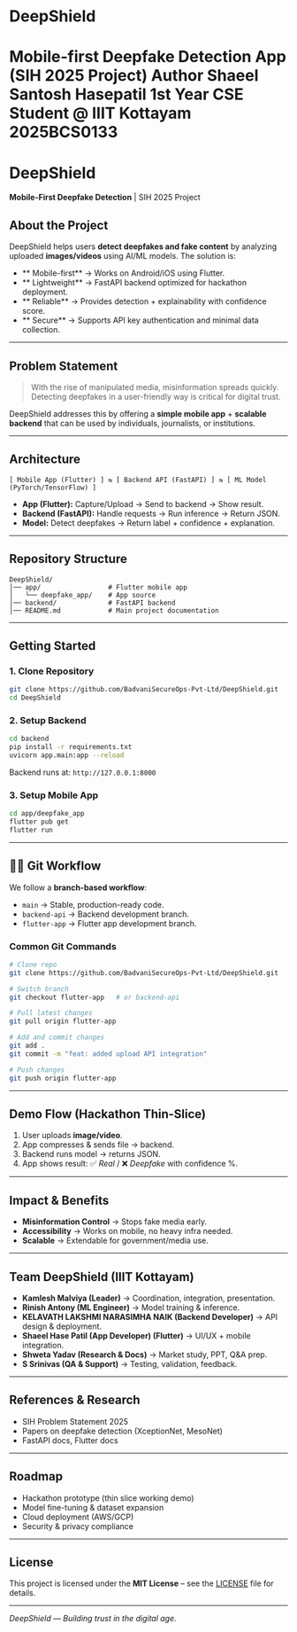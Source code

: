 # DeepShield
Mobile-first Deepfake Detection App (SIH 2025 Project)
Author
Shaeel Santosh Hasepatil 
1st Year CSE Student @ IIIT Kottayam 
2025BCS0133
=======
#  DeepShield

**Mobile-First Deepfake Detection** | SIH 2025 Project

##  About the Project

DeepShield helps users **detect deepfakes and fake content** by analyzing uploaded **images/videos** using AI/ML models.
The solution is:

* ** Mobile-first** → Works on Android/iOS using Flutter.
* ** Lightweight** → FastAPI backend optimized for hackathon deployment.
* ** Reliable** → Provides detection + explainability with confidence score.
* ** Secure** → Supports API key authentication and minimal data collection.

---

##  Problem Statement

> With the rise of manipulated media, misinformation spreads quickly. Detecting deepfakes in a user-friendly way is critical for digital trust.

DeepShield addresses this by offering a **simple mobile app** + **scalable backend** that can be used by individuals, journalists, or institutions.

---

##  Architecture

```
[ Mobile App (Flutter) ] ⇆ [ Backend API (FastAPI) ] ⇆ [ ML Model (PyTorch/TensorFlow) ]
```

* **App (Flutter):** Capture/Upload → Send to backend → Show result.
* **Backend (FastAPI):** Handle requests → Run inference → Return JSON.
* **Model:** Detect deepfakes → Return label + confidence + explanation.

---

##  Repository Structure

```
DeepShield/
│── app/                 # Flutter mobile app
│   └── deepfake_app/    # App source
│── backend/             # FastAPI backend
│── README.md            # Main project documentation
```

---

##  Getting Started

### 1. Clone Repository

```bash
git clone https://github.com/BadvaniSecureOps-Pvt-Ltd/DeepShield.git
cd DeepShield
```

### 2. Setup Backend

```bash
cd backend
pip install -r requirements.txt
uvicorn app.main:app --reload
```

Backend runs at:
`http://127.0.0.1:8000`

### 3. Setup Mobile App

```bash
cd app/deepfake_app
flutter pub get
flutter run
```

---

## 👩‍💻 Git Workflow

We follow a **branch-based workflow**:

* `main` → Stable, production-ready code.
* `backend-api` → Backend development branch.
* `flutter-app` → Flutter app development branch.

### Common Git Commands

```bash
# Clone repo
git clone https://github.com/BadvaniSecureOps-Pvt-Ltd/DeepShield.git

# Switch branch
git checkout flutter-app   # or backend-api

# Pull latest changes
git pull origin flutter-app

# Add and commit changes
git add .
git commit -m "feat: added upload API integration"

# Push changes
git push origin flutter-app
```

---

##  Demo Flow (Hackathon Thin-Slice)

1. User uploads **image/video**.
2. App compresses & sends file → backend.
3. Backend runs model → returns JSON.
4. App shows result: ✅ *Real* / ❌ *Deepfake* with confidence %.

---

##  Impact & Benefits

* **Misinformation Control** → Stops fake media early.
* **Accessibility** → Works on mobile, no heavy infra needed.
* **Scalable** → Extendable for government/media use.

---

##  Team DeepShield (IIIT Kottayam)

* **Kamlesh Malviya (Leader)** → Coordination, integration, presentation.
* **Rinish Antony (ML Engineer)** → Model training & inference.
* **KELAVATH LAKSHMI NARASIMHA NAIK (Backend Developer)** → API design & deployment.
* **Shaeel Hase Patil (App Developer) (Flutter)** → UI/UX + mobile integration.
* **Shweta Yadav (Research & Docs)** → Market study, PPT, Q\&A prep.
* **S Srinivas (QA & Support)** → Testing, validation, feedback.

---

##  References & Research

* SIH Problem Statement 2025
* Papers on deepfake detection (XceptionNet, MesoNet)
* FastAPI docs, Flutter docs

---

##  Roadmap

*  Hackathon prototype (thin slice working demo)
*  Model fine-tuning & dataset expansion
*  Cloud deployment (AWS/GCP)
*  Security & privacy compliance

---

##  License

This project is licensed under the **MIT License** – see the [LICENSE](LICENSE) file for details.

---

 *DeepShield — Building trust in the digital age.*
